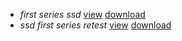 - *first series ssd*  [view](https://github.com/aruncs31s/btech-ece-solved-quiestion-papers/blob/main/ECT201-SSD/ssd%20first%20series.pdf) [download](https://github.com/aruncs31s/btech-ece-solved-quiestion-papers/blob/main/ECT201-SSD/ssd%20first%20series.pdf?raw=true)
- *ssd first series retest* [view](https://github.com/aruncs31s/btech-ece-solved-quiestion-papers/raw/main/ECT201-SSD/ssd%20first%20series%20retest.pdf)  [download](https://github.com/aruncs31s/btech-ece-solved-quiestion-papers/raw/main/ECT201-SSD/ssd%20first%20series%20retest.pdf?raw=true)

